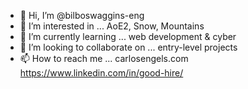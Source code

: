 - 👋 Hi, I’m @bilboswaggins-eng
- 👀 I’m interested in ... AoE2, Snow, Mountains
- 🌱 I’m currently learning ... web development & cyber
- 💞️ I’m looking to collaborate on ... entry-level projects
- 📫 How to reach me  ... carlosengels.com https://www.linkedin.com/in/good-hire/

